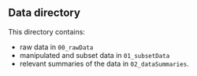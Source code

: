 ## Data directory

This directory contains: 

* raw data in `00_rawData`
* manipulated and subset data in `01_subsetData`
* relevant summaries of the data in `02_dataSummaries`.
